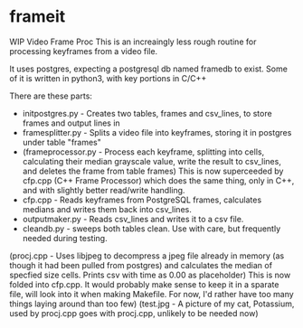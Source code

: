 # frameit
WIP Video Frame Proc
This is an increaingly less rough routine for processing keyframes from a video file.

It uses postgres, expecting a postgresql db named framedb to exist.
Some of it is written in python3, with key portions in C/C++

There are these parts:

* initpostgres.py - Creates two tables, frames and csv_lines, to store frames and output lines in
* framesplitter.py - Splits a video file into keyframes, storing it in postgres under table "frames"
* (frameprocessor.py - Process each keyframe, splitting into cells, calculating their median grayscale value, write the result to csv_lines, and deletes the frame from table frames) This is now superceeded by cfp.cpp (C++ Frame Processor) which does the same thing, only in C++, and with slightly better read/write handling.
* cfp.cpp - Reads keyframes from PostgreSQL frames, calculates medians and writes them back into csv_lines.
* outputmaker.py - Reads csv_lines and writes it to a csv file.
* cleandb.py - sweeps both tables clean. Use with care, but frequently needed during testing.

(procj.cpp - Uses libjpeg to decompress a jpeg file already in memory (as though it had been pulled from postgres) and calculates the median of specfied size cells. Prints csv with time as 0.00 as placeholder) This is now folded into cfp.cpp. It would probably make sense to keep it in a sparate file, will look into it when making Makefile. For now, I'd rather have too many things laying around than too few)
(test.jpg - A picture of my cat, Potassium, used by procj.cpp goes with procj.cpp, unlikely to be needed now)
